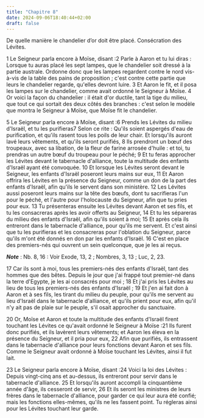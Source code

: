 ```yaml
---
title: "Chapitre 8"
date: 2024-09-06T18:40:44+02:00
draft: false
---
```



De quelle manière le chandelier d’or doit être placé.
Consécration des Lévites.


1 Le Seigneur parla encore à Moïse, disant :2 Parle à Aaron et tu lui diras : Lorsque tu auras placé les sept lampes, que le chandelier soit dressé à la partie australe. Ordonne donc que les lampes regardent contre le nord vis-à-vis de la table des pains de proposition ; c'est contre cette partie que leurs le chandelier regarde, qu'elles devront luire. 3 Et Aaron le fit, et il posa les lampes sur le chandelier, comme avait ordonné le Seigneur à Moïse. 4 Or voici la façon du chandelier : il était d'or ductile, tant la tige du milieu, que tout ce qui sortait des deux côtés des branches : c'est selon le modèle que montra le Seigneur à Moïse, que Moïse fit le chandelier.


5 Le Seigneur parla encore à Moïse, disant :6 Prends les Lévites du milieu d'Israël, et tu les purifieras7 Selon ce rite : Qu'ils soient aspergés d'eau de purification, et qu'ils rasent tous les poils de leur chair. Et lorsqu'ils auront lavé leurs vêtements, et qu'ils seront purifiés, 8 Ils prendront un bœuf des troupeaux, avec sa libation, de la fleur de farine arrosée d'huile : et toi, tu prendras un autre bœuf du troupeau pour le péché; 9 Et tu feras approcher les Lévites devant le tabernacle d'alliance, toute la multitude des enfants d'Israël ayant été convoquée. 10 Et lorsque les Lévites seront devant le Seigneur, les enfants d'Israël poseront leurs mains sur eux, 11 Et Aaron offrira les Lévites en la présence du Seigneur, comme un don de la part des enfants d'Israël, afin qu'ils le servent dans son ministère. 12 Les Lévites aussi poseront leurs mains sur la tête des bœufs, dont tu sacrifieras l'un pour le péché, et l'autre pour l'holocauste du Seigneur, afin que tu pries pour eux. 13 Tu présenteras ensuite
les Lévites devant Aaron et ses fils, et tu les consacreras après les avoir offerts au Seigneur, 14 Et tu les sépareras du milieu des enfants d'Israël, afin qu'ils soient à moi; 15 Et après cela ils entreront dans le tabernacle d'alliance, pour qu'ils me servent. Et c'est ainsi que tu les purifieras et les consacreras pour l'oblation du Seigneur, parce qu'ils m'ont été donnés en don par les enfants d'Israël. 16 C'est en place des premiers-nés qui ouvrent un sein quelconque, que je les ai reçus.

***Note*** :  Nb. 8, 16 : Voir Exode, 13, 2 ; Nombres, 3, 13 ; Luc, 2, 23.

17 Car ils sont à moi, tous les premiers-nés des enfants d'Israël, tant des hommes que des bêtes. Depuis le jour que j'ai frappé tout premier-né dans la terre d'Egypte, je les ai consacrés pour moi ; 18 Et j'ai pris les Lévites au lieu de tous les premiers-nés des enfants d'Israël ; 19 Et j'en ai fait don à Aaron et à ses fils, les tirant du milieu du peuple, pour qu'ils me servent au lieu d'Israël dans le tabernacle d'alliance, et qu'ils prient pour eux, afin qu'il n'y ait pas de plaie sur le peuple, s'il osait approcher du sanctuaire.


20 Or, Moïse et Aaron et toute la multitude des enfants d'Israël firent touchant les Lévites ce qu'avait ordonné le Seigneur à Moïse :21 Ils furent donc purifiés, et ils lavèrent leurs vêtements; et Aaron les éleva en la présence du Seigneur, et il pria pour eux, 22 Afin que purifiés, ils entrassent dans le tabernacle d'alliance pour leurs fonctions devant Aaron et ses fils. Comme le Seigneur avait ordonné à Moïse touchant les Lévites, ainsi il fut lait.


23 Le Seigneur parla encore à Moïse, disant :24 Voici la loi des Lévites : Depuis vingt-cinq ans et au-dessus, ils entreront pour servir dans le tabernacle d'alliance. 25 Et lorsqu'ils auront accompli la cinquantième année d'âge, ils cesseront de servir, 26 Et ils seront les ministres de leurs frères dans le tabernacle d'alliance, pour garder ce qui leur aura été confié; mais les fonctions elles-mêmes, qu'ils ne les fassent point. Tu régleras ainsi pour les Lévites touchant leur garde.

